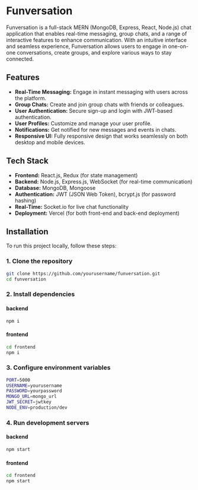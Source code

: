 # Funversation

Funversation is a full-stack MERN (MongoDB, Express, React, Node.js) chat application that enables real-time messaging, group chats, and a range of interactive features to enhance communication. With an intuitive interface and seamless experience, Funversation allows users to engage in one-on-one conversations, create groups, and explore various ways to stay connected.

## Features

- **Real-Time Messaging:** Engage in instant messaging with users across the platform.
- **Group Chats:** Create and join group chats with friends or colleagues.
- **User Authentication:** Secure sign-up and login with JWT-based authentication.
- **User Profiles:** Customize and manage your user profile.
- **Notifications:** Get notified for new messages and events in chats.
- **Responsive UI:** Fully responsive design that works seamlessly on both desktop and mobile devices.

## Tech Stack

- **Frontend:** React.js, Redux (for state management)
- **Backend:** Node.js, Express.js, WebSocket (for real-time communication)
- **Database:** MongoDB, Mongoose
- **Authentication:** JWT (JSON Web Token), bcrypt.js (for password hashing)
- **Real-Time:** Socket.io for live chat functionality
- **Deployment:** Vercel (for both front-end and back-end deployment)

## Installation

To run this project locally, follow these steps:

### 1. Clone the repository
```bash
git clone https://github.com/yourusername/funversation.git
cd funversation

```
### 2. Install dependencies
#### backend
```bash
npm i
```

#### frontend
```bash
cd frontend
npm i
```

### 3. Configure environment variables
```bash
PORT=5000
USERNAME=yourusername
PASSWORD=yourpassword
MONGO_URL=mongo_url
JWT_SECRET=jwtkey
NODE_ENV=production/dev
```


### 4. Run development servers
#### backend
```bash
npm start
```

#### frontend
```bash
cd frontend
npm start
```




